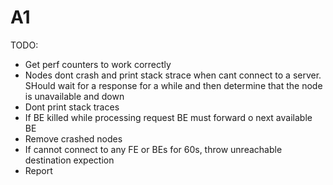 A1
==================================================

TODO:

- Get perf counters to work correctly
- Nodes dont crash and print stack strace when cant connect to a server. SHould wait for a response for a while and then determine that the node is unavailable and down
- Dont print stack traces
- If BE killed while processing request BE must forward o next available BE
- Remove crashed nodes
- If cannot connect to any FE or BEs for 60s, throw unreachable destination expection 
- Report